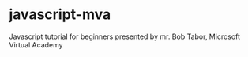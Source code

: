 # javascript-mva

Javascript tutorial for beginners presented by mr. Bob Tabor, Microsoft Virtual Academy
